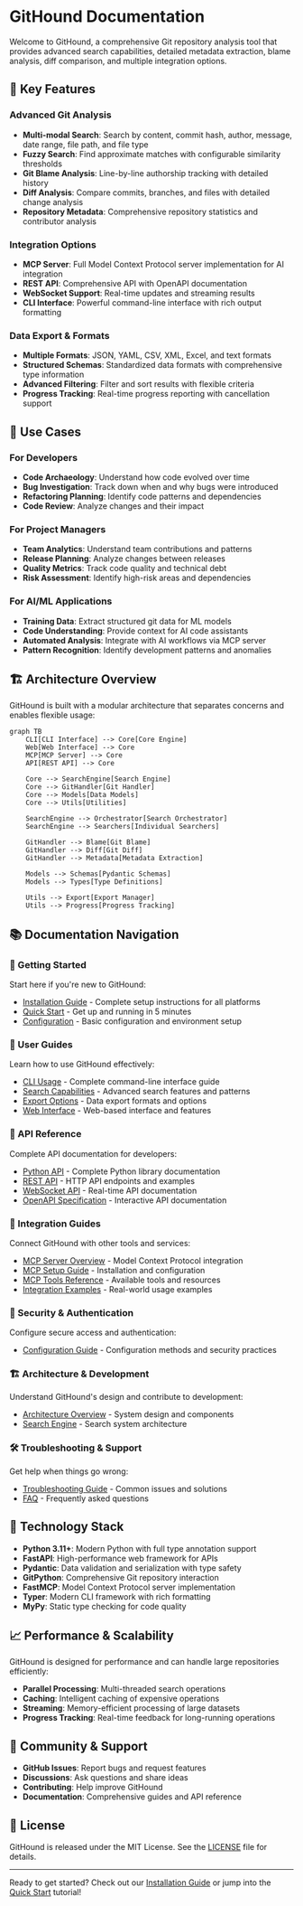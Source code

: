 # GitHound Documentation

Welcome to GitHound, a comprehensive Git repository analysis tool that provides advanced search
capabilities, detailed metadata extraction, blame analysis, diff comparison, and multiple
integration options.

## 🚀 Key Features

### Advanced Git Analysis

- **Multi-modal Search**: Search by content, commit hash, author, message, date range, file path,
  and file type
- **Fuzzy Search**: Find approximate matches with configurable similarity thresholds
- **Git Blame Analysis**: Line-by-line authorship tracking with detailed history
- **Diff Analysis**: Compare commits, branches, and files with detailed change analysis
- **Repository Metadata**: Comprehensive repository statistics and contributor analysis

### Integration Options

- **MCP Server**: Full Model Context Protocol server implementation for AI integration
- **REST API**: Comprehensive API with OpenAPI documentation
- **WebSocket Support**: Real-time updates and streaming results
- **CLI Interface**: Powerful command-line interface with rich output formatting

### Data Export & Formats

- **Multiple Formats**: JSON, YAML, CSV, XML, Excel, and text formats
- **Structured Schemas**: Standardized data formats with comprehensive type information
- **Advanced Filtering**: Filter and sort results with flexible criteria
- **Progress Tracking**: Real-time progress reporting with cancellation support

## 🎯 Use Cases

### For Developers

- **Code Archaeology**: Understand how code evolved over time
- **Bug Investigation**: Track down when and why bugs were introduced
- **Refactoring Planning**: Identify code patterns and dependencies
- **Code Review**: Analyze changes and their impact

### For Project Managers

- **Team Analytics**: Understand team contributions and patterns
- **Release Planning**: Analyze changes between releases
- **Quality Metrics**: Track code quality and technical debt
- **Risk Assessment**: Identify high-risk areas and dependencies

### For AI/ML Applications

- **Training Data**: Extract structured git data for ML models
- **Code Understanding**: Provide context for AI code assistants
- **Automated Analysis**: Integrate with AI workflows via MCP server
- **Pattern Recognition**: Identify development patterns and anomalies

## 🏗️ Architecture Overview

GitHound is built with a modular architecture that separates concerns and enables flexible usage:

```mermaid
graph TB
    CLI[CLI Interface] --> Core[Core Engine]
    Web[Web Interface] --> Core
    MCP[MCP Server] --> Core
    API[REST API] --> Core

    Core --> SearchEngine[Search Engine]
    Core --> GitHandler[Git Handler]
    Core --> Models[Data Models]
    Core --> Utils[Utilities]

    SearchEngine --> Orchestrator[Search Orchestrator]
    SearchEngine --> Searchers[Individual Searchers]

    GitHandler --> Blame[Git Blame]
    GitHandler --> Diff[Git Diff]
    GitHandler --> Metadata[Metadata Extraction]

    Models --> Schemas[Pydantic Schemas]
    Models --> Types[Type Definitions]

    Utils --> Export[Export Manager]
    Utils --> Progress[Progress Tracking]
```

## 📚 Documentation Navigation

### 🚀 Getting Started

Start here if you're new to GitHound:

- [Installation Guide](getting-started/installation.md) - Complete setup instructions for all platforms
- [Quick Start](getting-started/quick-start.md) - Get up and running in 5 minutes
- [Configuration](getting-started/configuration.md) - Basic configuration and environment setup

### 📖 User Guides

Learn how to use GitHound effectively:

- [CLI Usage](user-guide/cli-usage.md) - Complete command-line interface guide
- [Search Capabilities](user-guide/search-capabilities.md) - Advanced search features and patterns
- [Export Options](user-guide/export-options.md) - Data export formats and options
- [Web Interface](user-guide/web-interface.md) - Web-based interface and features

### 🔌 API Reference

Complete API documentation for developers:

- [Python API](api-reference/python-api.md) - Complete Python library documentation
- [REST API](api-reference/rest-api.md) - HTTP API endpoints and examples
- [WebSocket API](api-reference/websocket-api.md) - Real-time API documentation
- [OpenAPI Specification](api-reference/openapi.md) - Interactive API documentation

### 🤖 Integration Guides

Connect GitHound with other tools and services:

- [MCP Server Overview](mcp-server/README.md) - Model Context Protocol integration
- [MCP Setup Guide](mcp-server/setup.md) - Installation and configuration
- [MCP Tools Reference](mcp-server/tools-reference.md) - Available tools and resources
- [Integration Examples](mcp-server/integration-examples.md) - Real-world usage examples

### 🔐 Security & Authentication

Configure secure access and authentication:

- [Configuration Guide](getting-started/configuration.md) - Configuration methods and security practices

### 🏗️ Architecture & Development

Understand GitHound's design and contribute to development:

- [Architecture Overview](architecture/overview.md) - System design and components
- [Search Engine](architecture/search-engine.md) - Search system architecture

### 🛠️ Troubleshooting & Support

Get help when things go wrong:

- [Troubleshooting Guide](troubleshooting/README.md) - Common issues and solutions
- [FAQ](troubleshooting/faq.md) - Frequently asked questions

## 🔧 Technology Stack

- **Python 3.11+**: Modern Python with full type annotation support
- **FastAPI**: High-performance web framework for APIs
- **Pydantic**: Data validation and serialization with type safety
- **GitPython**: Comprehensive Git repository interaction
- **FastMCP**: Model Context Protocol server implementation
- **Typer**: Modern CLI framework with rich formatting
- **MyPy**: Static type checking for code quality

## 📈 Performance & Scalability

GitHound is designed for performance and can handle large repositories efficiently:

- **Parallel Processing**: Multi-threaded search operations
- **Caching**: Intelligent caching of expensive operations
- **Streaming**: Memory-efficient processing of large datasets
- **Progress Tracking**: Real-time feedback for long-running operations

## 🤝 Community & Support

- **GitHub Issues**: Report bugs and request features
- **Discussions**: Ask questions and share ideas
- **Contributing**: Help improve GitHound
- **Documentation**: Comprehensive guides and API reference

## 📄 License

GitHound is released under the MIT License. See the
[LICENSE](https://github.com/your-org/githound/blob/main/LICENSE) file for details.

---

Ready to get started? Check out our [Installation Guide](getting-started/installation.md) or jump
into the [Quick Start](getting-started/quick-start.md) tutorial!
